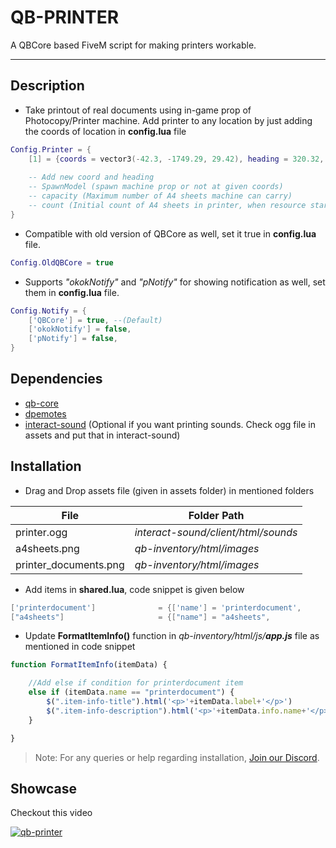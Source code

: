 # QB-PRINTER
A QBCore based FiveM script for making printers workable.

---
## Description
- Take printout of real documents using in-game prop of Photocopy/Printer machine. Add printer to any location by just adding the coords of location in **config.lua** file
```lua
Config.Printer = {
    [1] = {coords = vector3(-42.3, -1749.29, 29.42), heading = 320.32, SpawnModel = true, count = 50, capacity = 100},
    
    -- Add new coord and heading 
    -- SpawnModel (spawn machine prop or not at given coords)
    -- capacity (Maximum number of A4 sheets machine can carry)
    -- count (Initial count of A4 sheets in printer, when resource start)
}
```
- Compatible with old version of QBCore as well, set it true in **config.lua** file.
```lua
Config.OldQBCore = true
```

- Supports *"okokNotify"* and *"pNotify"* for showing notification as well, set them in **config.lua** file.
```lua
Config.Notify = {
    ['QBCore'] = true, --(Default)
    ['okokNotify'] = false,
    ['pNotify'] = false,
}
```


## Dependencies
- [qb-core](https://github.com/qbcore-framework/qb-core)
- [dpemotes](https://github.com/qbcore-framework/dpemotes)
- [interact-sound](https://github.com/qbcore-framework/interact-sound) (Optional if you want printing sounds. Check ogg file in assets and put that in interact-sound)

## Installation
- Drag and Drop assets file (given in assets folder) in mentioned folders

| File | Folder Path |
|------|-------------|
|printer.ogg|_interact-sound/client/html/sounds_|
|a4sheets.png|_qb-inventory/html/images_|
|printer_documents.png|_qb-inventory/html/images_|

- Add items in **shared.lua**, code snippet is given below
```lua
['printerdocument'] 			 = {['name'] = 'printerdocument', 				['label'] = 'Document', 				['weight'] = 500, 		['type'] = 'item', 		['image'] = 'printer_documents.png', 	['unique'] = true, 		['useable'] = true, 	['shouldClose'] = true,	   ['combinable'] = nil,   ['description'] = 'A nice document'},
["a4sheets"] 			 		 = {["name"] = "a4sheets", 						["label"] = "A4Sheets Pack", 			["weight"] = 2000, 		["type"] = "item", 		["image"] = "a4sheets.png", 		    ["unique"] = false, 	["useable"] = false, 	["shouldClose"] = true,	   ["combinable"] = nil,   ["description"] = "A bundle of 20 A4 Sheets"},
```
- Update **FormatItemInfo()** function in  _qb-inventory/html/js/**app.js**_ file as mentioned in code snippet
```javascript
function FormatItemInfo(itemData) {

    //Add else if condition for printerdocument item
    else if (itemData.name == "printerdocument") {
        $(".item-info-title").html('<p>'+itemData.label+'</p>')
        $(".item-info-description").html('<p>'+itemData.info.name+'</p><br/>');
    }

}
```

>Note: For any queries or help regarding installation, [Join our Discord](https://discord.gg/t6DTN3Q).

## Showcase

Checkout this video

[![qb-printer](https://cdn.discordapp.com/attachments/920981125856374785/921097121137041508/unknown.png)](https://youtu.be/eku1J2xxsQI)












